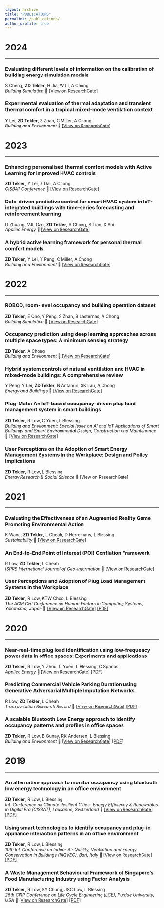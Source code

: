 ```yaml
---
layout: archive
title: "PUBLICATIONS"
permalink: /publications/
author_profile: true
---
```


<!--
{% if author.googlescholar %}
  You can also find my articles on <u><a href="{{author.googlescholar}}">my Google Scholar profile</a>.</u>
{% endif %}

{% include base_path %}

{% for post in site.publications reversed %}
  {% include archive-single.html %}
{% endfor %}

-->
<!--
<i>Recommended citation: Tekler, Z. D., Low, R., Chung, S. Y., Low, J. S. C., & Blessing, L. (2019). A Waste Management Behavioural Framework of Singapore’s Food Manufacturing Industry using Factor Analysis. Procedia CIRP, 80, 578-583. </i> 
-->


# 2024
___
### Evaluating different levels of information on the calibration of building energy simulation models
S Cheng, **ZD Tekler**, H Jia, W Li, A Chong <br/>
*Building Simulation*  :closed_book: [[View on ResearchGate]](https://www.researchgate.net/publication/378462226_Evaluating_different_levels_of_information_on_the_calibration_of_building_energy_simulation_models)

### Experimental evaluation of thermal adaptation and transient thermal comfort in a tropical mixed-mode ventilation context
Y Lei, **ZD Tekler**, S Zhan, C Miller, A Chong <br/>
*Building and Environment*  :closed_book: [[View on ResearchGate]](https://www.researchgate.net/publication/375814403_Experimental_evaluation_of_thermal_adaptation_and_transient_thermal_comfort_in_a_tropical_mixed-mode_ventilation_context)

# 2023
___
### Enhancing personalised thermal comfort models with Active Learning for improved HVAC controls
**ZD Tekler**, Y Lei, X Dai, A Chong <br/>
*CISBAT Conference* :rocket: [[View on ResearchGate]](https://www.researchgate.net/publication/373977411_Enhancing_personalised_thermal_comfort_models_with_Active_Learning_for_improved_HVAC_controls)

### Data-driven predictive control for smart HVAC system in IoT-integrated buildings with time-series forecasting and reinforcement learning
D Zhuang, VJL Gan, **ZD Tekler**, A Chong, S Tian, X Shi <br/>
*Applied Energy* :closed_book: [[View on ResearchGate]](https://www.researchgate.net/publication/369068341_Data-driven_predictive_control_for_smart_HVAC_system_in_IoT-integrated_buildings_with_time-series_forecasting_and_reinforcement_learning)

### A hybrid active learning framework for personal thermal comfort models
**ZD Tekler**, Y Lei, Y Peng, C Miller, A Chong <br/>
*Building and Environment* :closed_book: [[View on ResearchGate]](https://www.researchgate.net/publication/368899988_A_hybrid_active_learning_framework_for_personal_thermal_comfort_models)

# 2022
___
### ROBOD, room-level occupancy and building operation dataset
**ZD Tekler**, E Ono, Y Peng, S Zhan, B Lasternas, A Chong <br/>
*Building Simulation* :closed_book: [[View on ResearchGate]](https://www.researchgate.net/publication/362716005_ROBOD_room-level_occupancy_and_building_operation_dataset)

### Occupancy prediction using deep learning approaches across multiple space types: A minimum sensing strategy
**ZD Tekler**, A Chong <br/>
*Building and Environment* :closed_book: [[View on ResearchGate]](https://www.researchgate.net/publication/364468745_Occupancy_prediction_using_deep_learning_approaches_across_multiple_space_types_A_minimum_sensing_strategy)

### Hybrid system controls of natural ventilation and HVAC in mixed-mode buildings: A comprehensive review
Y Peng, Y Lei, **ZD Tekler**, N Antanuri, SK Lau, A Chong <br/>
*Energy and Buildings* :closed_book: [[View on ResearchGate]](https://www.researchgate.net/publication/364100064_Hybrid_system_controls_of_natural_ventilation_and_HVAC_in_mixed-mode_buildings_A_comprehensive_review)

### Plug-Mate: An IoT-based occupancy-driven plug load management system in smart buildings
**ZD Tekler**, R Low, C Yuen, L Blessing <br/>
*Building and Environment: Special Issue on AI and IoT Applications of Smart Buildings and Smart Environmental Design, Construction and Maintenance* :closed_book: [[View on ResearchGate]](https://www.researchgate.net/publication/362750086_Plug-Mate_An_IoT-based_occupancy-driven_plug_load_management_system_in_smart_buildings)

### User Perceptions on the Adoption of Smart Energy Management Systems in the Workplace: Design and Policy Implications
**ZD Tekler**, R Low, L Blessing <br/>
*Energy Research & Social Science* :closed_book: [[View on ResearchGate]](https://www.researchgate.net/publication/358320841_User_perceptions_on_the_adoption_of_smart_energy_management_systems_in_the_workplace_Design_and_policy_implications)

# 2021
___

### Evaluating the Effectiveness of an Augmented Reality Game Promoting Environmental Action
K Wang, **ZD Tekler**, L Cheah, D Herremans, L Blessing <br/>
*Sustainability* :closed_book: [[View on ResearchGate]](https://www.researchgate.net/publication/357119986_Evaluating_the_Effectiveness_of_an_Augmented_Reality_Game_Promoting_Environmental_Action)

### An End-to-End Point of Interest (POI) Conflation Framework
R Low, **ZD Tekler**, L Cheah <br/>
*ISPRS Internetional Journal of Geo-Information* :closed_book: [[View on ResearchGate]](https://www.researchgate.net/publication/356258989_An_End-to-End_Point_of_Interest_POI_Conflation_Framework)

### User Perceptions and Adoption of Plug Load Management Systems in the Workplace
**ZD Tekler**, R Low, KTW Choo, L Blessing <br/>
*The ACM CHI Conference on Human Factors in Computing Systems, Yokohama, Japan* :closed_book: [[View on ResearchGate]](https://www.researchgate.net/publication/351426292_User_Perceptions_and_Adoption_of_Plug_Load_Management_Systems_in_the_Workplace)
[[PDF]](http://zeynepduygutekler.github.io/files/CHI_Published)


# 2020
___

### Near-real-time plug load identification using low-frequency power data in office spaces: Experiments and applications
**ZD Tekler**, R Low, Y Zhou, C Yuen, L Blessing, C Spanos <br/>
*Applied Energy* :closed_book: [[View on ResearchGate]](https://www.researchgate.net/publication/342567838_Near-real-time_plug_load_identification_using_low-frequency_power_data_in_office_spaces_Experiments_and_applications)
[[PDF]](http://zeynepduygutekler.github.io/files/AppliedEnergy_Published)


### Predicting Commercial Vehicle Parking Duration using Generative Adversarial Multiple Imputation Networks
R Low, **ZD Tekler**, L Cheah <br/>
*Transportation Research Record* :closed_book: [[View on ResearchGate]](https://www.researchgate.net/publication/342610218_Predicting_Commercial_Vehicle_Parking_Duration_using_Generative_Adversarial_Multiple_Imputation_Networks)
[[PDF]](http://zeynepduygutekler.github.io/files/TRB_Published)


### A scalable Bluetooth Low Energy approach to identify occupancy patterns and profiles in office spaces
**ZD Tekler**, R Low, B Gunay, RK Andersen, L Blessing <br/>
*Building and Environment* :closed_book: [[View on ResearchGate]](https://www.researchgate.net/publication/338679517_A_Scalable_Bluetooth_Low_Energy_Approach_to_Identify_Occupancy_Patterns_and_Profiles_in_Office_Spaces)
[[PDF]](http://zeynepduygutekler.github.io/files/BuildingandEnvironment_Published)


# 2019
___

### An alternative approach to monitor occupancy using bluetooth low energy technology in an office environment
**ZD Tekler**, R Low, L Blessing <br/>
*Int. Conference on Climate Resilient Cities- Energy Efficiency & Renewables in Digital Era (CISBAT), Lausanne, Switzerland* :rocket: [[View on ResearchGate]](https://www.researchgate.net/publication/337371393_An_alternative_approach_to_monitor_occupancy_using_bluetooth_low_energy_technology_in_an_office_environment)
[[PDF]](http://zeynepduygutekler.github.io/files/CISBAT2019_Published)


### Using smart technologies to identify occupancy and plug-in appliance interaction patterns in an office environment
**ZD Tekler**, R Low, L Blessing <br/>
*10th Int. Conference on Indoor Air Quality, Ventilation and Energy Conservation in Buildings (IAQVEC), Bari, Italy* :rocket: [[View on ResearchGate]](https://www.researchgate.net/publication/336747517_Using_smart_technologies_to_identify_occupancy_and_plug-in_appliance_interaction_patterns_in_an_office_environment)
[[PDF]](http://zeynepduygutekler.github.io/files/IAQVEC2019_Published)


### A Waste Management Behavioural Framework of Singapore’s Food Manufacturing Industry using Factor Analysis
**ZD Tekler**, R Low, SY Chung, JSC Low, L Blessing <br/>
*26th CIRP Conference on Life Cycle Engineering (LCE), Purdue University, USA* :rocket: [[View on ResearchGate]](https://www.researchgate.net/publication/332965871_A_Waste_Management_Behavioural_Framework_of_Singapore's_Food_Manufacturing_Industry_using_Factor_Analysis)
[[PDF]](http://zeynepduygutekler.github.io/files/CIRP_Published.pdf)


